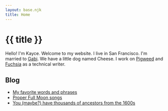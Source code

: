 ```yaml
---
layout: base.njk
title: Home
---
```


# {{ title }}

Hello! I'm Kayce. Welcome to my website. I live in San Francisco. I'm married
to [Gabi](https://gabjoart.com). We have a little dog named Cheese. I work on
[Pigweed](https://pigweed.dev) and [Fuchsia](https://fuchsia.dev) as a
technical writer.

## Blog

* [My favorite words and phrases](/blog/favorite-words-and-phrases/)
* [Proper Full Moon songs](/blog/moon/)
* [You (maybe?) have thousands of ancestors from the 1600s](/blog/ancestors/)
